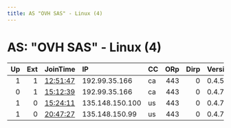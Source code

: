 ```yaml
---
title: AS "OVH SAS" - Linux (4)
---
```


# AS: "OVH SAS" - Linux (4)

|   Up |   Ext | JoinTime                                                                                              | IP              | CC   |   ORp |   Dirp | Version   | Contact               | Nickname   |   eFamMembers |
|-----:|------:|:------------------------------------------------------------------------------------------------------|:----------------|:-----|------:|-------:|:----------|:----------------------|:-----------|--------------:|
|    1 |     1 | [12:51:47](https://nusenu.github.io/OrNetStats/w/relay/8BB4FFFB3ED8C3D8FF1B4B3E53243BC889538904.html) | 192.99.35.166   | ca   |   443 |      0 | 0.4.5.10  | xvpnnothing@yahoo.com | miixms     |             1 |
|    0 |     1 | [15:12:39](https://nusenu.github.io/OrNetStats/w/relay/056EBA095B999DD350C3A374C9672CF5E03655F0.html) | 192.99.35.166   | ca   |   443 |      0 | 0.4.7.8   | xvpnnothing@yahoo.com | miixms     |             1 |
|    1 |     0 | [15:24:11](https://nusenu.github.io/OrNetStats/w/relay/950E02DB326D28101E29286044C5714A204F3222.html) | 135.148.150.100 | us   |   443 |      0 | 0.4.7.8   | None                  | cello      |             2 |
|    1 |     0 | [20:47:27](https://nusenu.github.io/OrNetStats/w/relay/A06CDA7922E2522BAD37AABDB51BC953CC41BEB8.html) | 135.148.150.99  | us   |   443 |      0 | 0.4.7.8   | None                  | violin     |             2 |
